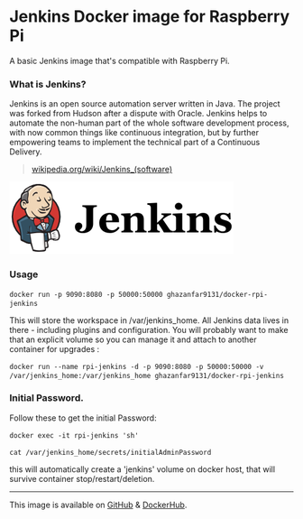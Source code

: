 # Jenkins Docker image for Raspberry Pi

A basic Jenkins image that's compatible with Raspberry Pi. 

### What is Jenkins?

Jenkins is an open source automation server written in Java. The project was forked from Hudson after a dispute with Oracle. Jenkins helps to automate the non-human part of the whole software development process, with now common things like continuous integration, but by further empowering teams to implement the technical part of a Continuous Delivery.

> [wikipedia.org/wiki/Jenkins_(software)](http://en.wikipedia.org/wiki/Jenkins_(software))

![logo](https://raw.githubusercontent.com/docker-library/docs/3ab4dafb41dd0e959ff9322b3c50af2519af6d85/jenkins/logo.png)

### Usage

```
docker run -p 9090:8080 -p 50000:50000 ghazanfar9131/docker-rpi-jenkins
```

This will store the workspace in /var/jenkins_home. All Jenkins data lives in there - including plugins and configuration.
You will probably want to make that an explicit volume so you can manage it and attach to another container for upgrades :

```
docker run --name rpi-jenkins -d -p 9090:8080 -p 50000:50000 -v /var/jenkins_home:/var/jenkins_home ghazanfar9131/docker-rpi-jenkins
```

### Initial Password.

Follow these to get the initial Password:
```
docker exec -it rpi-jenkins 'sh'
```

```
cat /var/jenkins_home/secrets/initialAdminPassword
```

this will automatically create a 'jenkins' volume on docker host, that will survive container stop/restart/deletion.

---

This image is available on [GitHub](https://github.com/gajjuCoderBoi/docker-rpi-jenkins) & [DockerHub](https://hub.docker.com/r/ghazanfar9131/docker-rpi-jenkins).
